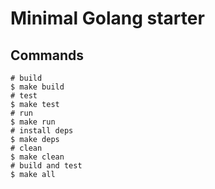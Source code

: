 # Minimal Golang starter

## Commands

```
# build
$ make build
# test
$ make test
# run
$ make run
# install deps
$ make deps
# clean
$ make clean
# build and test
$ make all
```
